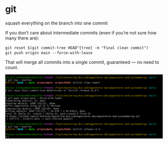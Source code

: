 # git

squash everything on the branch into one commit

If you don’t care about intermediate commits (even if you’re not sure how many there are):

```git
git reset $(git commit-tree HEAD^{tree} -m "Final clean commit")
git push origin main --force-with-lease
```

That will merge all commits into a single commit, guaranteed — no need to count.

![git-squash.png](git-squash.png)

